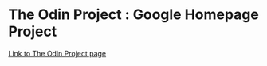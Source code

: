 # The Odin Project : Google Homepage Project

[Link to The Odin Project page](https://www.theodinproject.com/courses/foundations/lessons/html-css)
